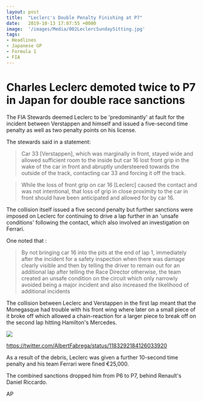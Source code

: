 ```yaml
---
layout: post
title:  "Leclerc's Double Penalty Finishing at P7"
date:   2019-10-13 17:07:55 +0000
image:  '/images/Media/002LeclercSundaySitting.jpg'
tags:   
- Headlines
- Japanese GP
- Formula 1
- FIA
---
```


# Charles Leclerc demoted twice to P7 in Japan for double race sanctions  

The FIA Stewards deemed Leclerc to be 'predominantly' at fault for the incident between Verstappen and himself and issued a five-second time penalty as well as two penalty points on his license.

The stewards said in a statement:
> Car 33 [Verstappen], which was marginally in front, stayed wide and allowed sufficient room to the inside but car 16 lost front grip in the wake of the car in front and abruptly understeered towards the outside of the track, contacting car 33 and forcing it off the track.

> While the loss of front grip on car 16 [Leclerc] caused the contact and was not intentional, that loss of grip in close proximity to the car in front should have been anticipated and allowed for by car 16.

The collision itself issued a five second penalty but further sanctions were imposed on Leclerc for continuing to drive a lap further in an 'unsafe conditions' following the contact, which also involved an investigation on Ferrari.

One noted that :

>By not bringing car 16 into the pits at the end of lap 1, immediately after the incident for a safety inspection when there was damage clearly visible and then by telling the driver to remain out for an additional lap after telling the Race Director otherwise, the team created an unsafe condition on the circuit which only narrowly avoided being a major incident and also increased the likelihood of additional incidents

The collision between Leclerc and Verstappen in the first lap meant that the Monegasque had trouble with his front wing where later on a small piece of it broke off which allowed a chain-reaction for a larger piece to break off on the second lap hitting Hamilton's Mercedes.

 ![](/images/Media/002HamiltonHitJP.gif)

https://twitter.com/AlbertFabrega/status/1183292184126033920

As a result of the debris, Leclerc was given a further 10-second time penalty and his team Ferrari were fined €25,000.

The combined sanctions dropped him from P6 to P7, behind Renault's Daniel Riccardo.

AP
